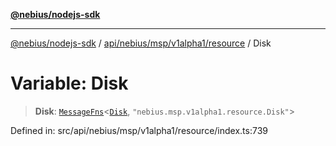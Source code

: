 [**@nebius/nodejs-sdk**](../../../../../../README.md)

---

[@nebius/nodejs-sdk](../../../../../../README.md) / [api/nebius/msp/v1alpha1/resource](../README.md) / Disk

# Variable: Disk

> **Disk**: [`MessageFns`](../../../../../../runtime/protos/core/interfaces/MessageFns.md)\<[`Disk`](../interfaces/Disk.md), `"nebius.msp.v1alpha1.resource.Disk"`\>

Defined in: src/api/nebius/msp/v1alpha1/resource/index.ts:739
